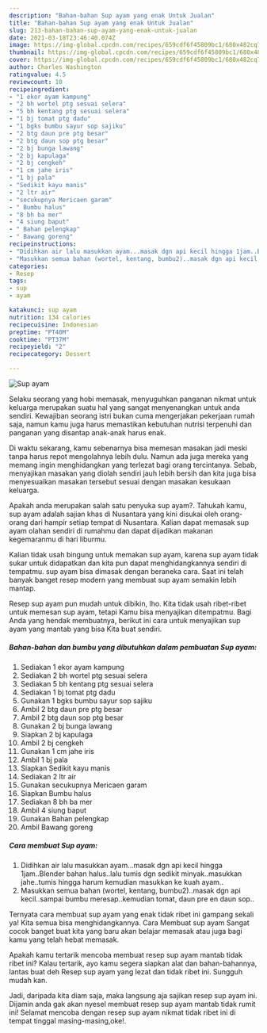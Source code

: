 ```yaml
---
description: "Bahan-bahan Sup ayam yang enak Untuk Jualan"
title: "Bahan-bahan Sup ayam yang enak Untuk Jualan"
slug: 213-bahan-bahan-sup-ayam-yang-enak-untuk-jualan
date: 2021-03-18T23:46:40.074Z
image: https://img-global.cpcdn.com/recipes/659cdf6f45809bc1/680x482cq70/sup-ayam-foto-resep-utama.jpg
thumbnail: https://img-global.cpcdn.com/recipes/659cdf6f45809bc1/680x482cq70/sup-ayam-foto-resep-utama.jpg
cover: https://img-global.cpcdn.com/recipes/659cdf6f45809bc1/680x482cq70/sup-ayam-foto-resep-utama.jpg
author: Charles Washington
ratingvalue: 4.5
reviewcount: 10
recipeingredient:
- "1 ekor ayam kampung"
- "2 bh wortel ptg sesuai selera"
- "5 bh kentang ptg sesuai selera"
- "1 bj tomat ptg dadu"
- "1 bgks bumbu sayur sop sajiku"
- "2 btg daun pre ptg besar"
- "2 btg daun sop ptg besar"
- "2 bj bunga lawang"
- "2 bj kapulaga"
- "2 bj cengkeh"
- "1 cm jahe iris"
- "1 bj pala"
- "Sedikit kayu manis"
- "2 ltr air"
- "secukupnya Mericaen garam"
- " Bumbu halus"
- "8 bh ba mer"
- "4 siung baput"
- " Bahan pelengkap"
- " Bawang goreng"
recipeinstructions:
- "Didihkan air lalu masukkan ayam...masak dgn api kecil hingga 1jam..Blender bahan halus..lalu tumis dgn sedikit minyak..masukkan jahe..tumis hingga harum kemudian masukkan ke kuah ayam.."
- "Masukkan semua bahan (wortel, kentang, bumbu2)..masak dgn api kecil..sampai bumbu meresap..kemudian tomat, daun pre en daun sop.."
categories:
- Resep
tags:
- sup
- ayam

katakunci: sup ayam 
nutrition: 134 calories
recipecuisine: Indonesian
preptime: "PT40M"
cooktime: "PT37M"
recipeyield: "2"
recipecategory: Dessert

---
```



![Sup ayam](https://img-global.cpcdn.com/recipes/659cdf6f45809bc1/680x482cq70/sup-ayam-foto-resep-utama.jpg)

Selaku seorang yang hobi memasak, menyuguhkan panganan nikmat untuk keluarga merupakan suatu hal yang sangat menyenangkan untuk anda sendiri. Kewajiban seorang istri bukan cuma mengerjakan pekerjaan rumah saja, namun kamu juga harus memastikan kebutuhan nutrisi terpenuhi dan panganan yang disantap anak-anak harus enak.

Di waktu  sekarang, kamu sebenarnya bisa memesan masakan jadi meski tanpa harus repot mengolahnya lebih dulu. Namun ada juga mereka yang memang ingin menghidangkan yang terlezat bagi orang tercintanya. Sebab, menyajikan masakan yang diolah sendiri jauh lebih bersih dan kita juga bisa menyesuaikan masakan tersebut sesuai dengan masakan kesukaan keluarga. 



Apakah anda merupakan salah satu penyuka sup ayam?. Tahukah kamu, sup ayam adalah sajian khas di Nusantara yang kini disukai oleh orang-orang dari hampir setiap tempat di Nusantara. Kalian dapat memasak sup ayam olahan sendiri di rumahmu dan dapat dijadikan makanan kegemaranmu di hari liburmu.

Kalian tidak usah bingung untuk memakan sup ayam, karena sup ayam tidak sukar untuk didapatkan dan kita pun dapat menghidangkannya sendiri di tempatmu. sup ayam bisa dimasak dengan beraneka cara. Saat ini telah banyak banget resep modern yang membuat sup ayam semakin lebih mantap.

Resep sup ayam pun mudah untuk dibikin, lho. Kita tidak usah ribet-ribet untuk memesan sup ayam, tetapi Kamu bisa menyajikan ditempatmu. Bagi Anda yang hendak membuatnya, berikut ini cara untuk menyajikan sup ayam yang mantab yang bisa Kita buat sendiri.

<!--inarticleads1-->

##### Bahan-bahan dan bumbu yang dibutuhkan dalam pembuatan Sup ayam:

1. Sediakan 1 ekor ayam kampung
1. Sediakan 2 bh wortel ptg sesuai selera
1. Sediakan 5 bh kentang ptg sesuai selera
1. Sediakan 1 bj tomat ptg dadu
1. Gunakan 1 bgks bumbu sayur sop sajiku
1. Ambil 2 btg daun pre ptg besar
1. Ambil 2 btg daun sop ptg besar
1. Gunakan 2 bj bunga lawang
1. Siapkan 2 bj kapulaga
1. Ambil 2 bj cengkeh
1. Gunakan 1 cm jahe iris
1. Ambil 1 bj pala
1. Siapkan Sedikit kayu manis
1. Sediakan 2 ltr air
1. Gunakan secukupnya Mericaen garam
1. Siapkan  Bumbu halus
1. Sediakan 8 bh ba mer
1. Ambil 4 siung baput
1. Gunakan  Bahan pelengkap
1. Ambil  Bawang goreng




<!--inarticleads2-->

##### Cara membuat Sup ayam:

1. Didihkan air lalu masukkan ayam...masak dgn api kecil hingga 1jam..Blender bahan halus..lalu tumis dgn sedikit minyak..masukkan jahe..tumis hingga harum kemudian masukkan ke kuah ayam..
1. Masukkan semua bahan (wortel, kentang, bumbu2)..masak dgn api kecil..sampai bumbu meresap..kemudian tomat, daun pre en daun sop..




Ternyata cara membuat sup ayam yang enak tidak ribet ini gampang sekali ya! Kita semua bisa menghidangkannya. Cara Membuat sup ayam Sangat cocok banget buat kita yang baru akan belajar memasak atau juga bagi kamu yang telah hebat memasak.

Apakah kamu tertarik mencoba membuat resep sup ayam mantab tidak ribet ini? Kalau tertarik, ayo kamu segera siapkan alat dan bahan-bahannya, lantas buat deh Resep sup ayam yang lezat dan tidak ribet ini. Sungguh mudah kan. 

Jadi, daripada kita diam saja, maka langsung aja sajikan resep sup ayam ini. Dijamin anda gak akan nyesel membuat resep sup ayam mantab tidak rumit ini! Selamat mencoba dengan resep sup ayam nikmat tidak ribet ini di tempat tinggal masing-masing,oke!.

